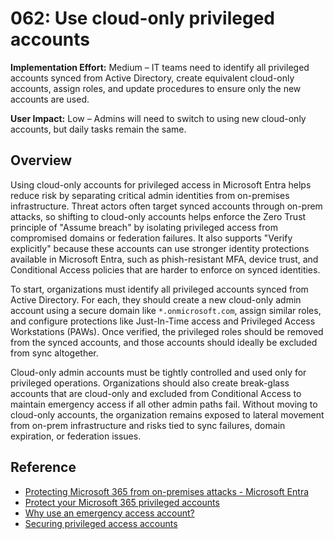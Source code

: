 # 062: Use cloud-only privileged accounts

**Implementation Effort:** Medium – IT teams need to identify all privileged accounts synced from Active Directory, create equivalent cloud-only accounts, assign roles, and update procedures to ensure only the new accounts are used.

**User Impact:** Low – Admins will need to switch to using new cloud-only accounts, but daily tasks remain the same.

## Overview

Using cloud-only accounts for privileged access in Microsoft Entra helps reduce risk by separating critical admin identities from on-premises infrastructure. Threat actors often target synced accounts through on-prem attacks, so shifting to cloud-only accounts helps enforce the Zero Trust principle of "Assume breach" by isolating privileged access from compromised domains or federation failures. It also supports "Verify explicitly" because these accounts can use stronger identity protections available in Microsoft Entra, such as phish-resistant MFA, device trust, and Conditional Access policies that are harder to enforce on synced identities.

To start, organizations must identify all privileged accounts synced from Active Directory. For each, they should create a new cloud-only admin account using a secure domain like `*.onmicrosoft.com`, assign similar roles, and configure protections like Just-In-Time access and Privileged Access Workstations (PAWs). Once verified, the privileged roles should be removed from the synced accounts, and those accounts should ideally be excluded from sync altogether.

Cloud-only admin accounts must be tightly controlled and used only for privileged operations. Organizations should also create break-glass accounts that are cloud-only and excluded from Conditional Access to maintain emergency access if all other admin paths fail. Without moving to cloud-only accounts, the organization remains exposed to lateral movement from on-prem infrastructure and risks tied to sync failures, domain expiration, or federation issues.

## Reference

* [Protecting Microsoft 365 from on-premises attacks - Microsoft Entra](https://learn.microsoft.com/entra/architecture/protect-m365-from-on-premises-attacks)
* [Protect your Microsoft 365 privileged accounts](https://learn.microsoft.com/microsoft-365/enterprise/protect-your-global-administrator-accounts)
* [Why use an emergency access account?](https://learn.microsoft.com/entra/identity/role-based-access-control/security-emergency-access#why-use-an-emergency-access-account)
* [Securing privileged access accounts](https://learn.microsoft.com/security/privileged-access-workstations/privileged-access-accounts)
